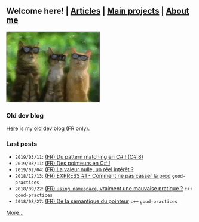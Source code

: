 ## Welcome here! | [Articles](articles.md) | [Main projects](projects.md) | [About me](about.md)

<img src="assets/cat-clap.gif" alt="hi" class="inline"/>

### Old dev blog
[Here](http://vincentp-dev.blogspot.fr/) is my old dev blog (FR only).

### Last posts
- `2019/03/11`: [(FR) Du pattern matching en C# ! (C# 8)](articles/fr/2019/pattern_matching_csharp.md)
- `2019/03/11`: [(FR) Des pointeurs en C# !](articles/fr/2019/pointeurs_csharp.md)
- `2019/02/04`: [(FR) La valeur nulle, un réel intérêt ?](articles/fr/2019/la_valeur_nulle.md)
- `2018/12/13`: [(FR) EXPRESS #1 - Comment ne pas casser la prod](articles/fr/2018/express1_script_prod.md) `good-practices`
- `2018/09/22`: [(FR) `using namespace`, vraiment une mauvaise pratique ?](articles/fr/2018/using_namespace.md) `c++` `good-practices`
- `2018/08/27`: [(FR) De la sémantique du pointeur](articles/fr/2018/semantique_pointeur.md) `c++` `good-practices`


[More...](articles.md)
